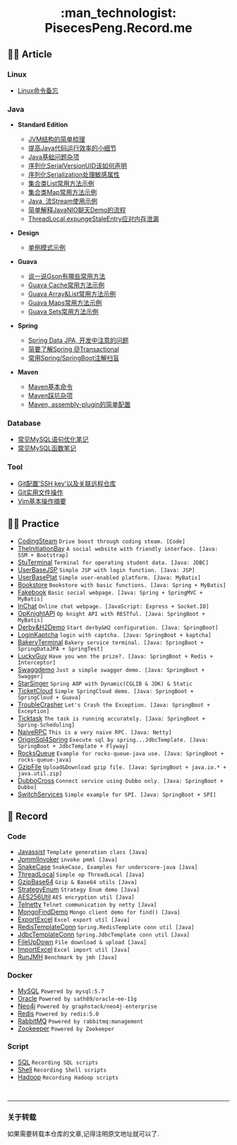 <h1 align="center"> :man_technologist: PisecesPeng.Record.me </h1>

## :man_artist: Article

### Linux

- [Linux命令备忘](https://www.yuque.com/docs/share/893b1b4b-5c1b-4288-9b66-f95f864c5d6b)

### Java

* **Standard Edition**
  
  - [JVM结构的简单梳理](https://www.yuque.com/docs/share/1c4b9165-9d4e-4ce0-82d9-79b127281b5d)
  - [提高Java代码运行效率的小细节](https://www.yuque.com/docs/share/fa598a0c-4783-4de1-93b9-f2417dc8dca5)
  - [Java基础问题杂项](https://www.yuque.com/docs/share/6c9f085d-08d5-441b-98bd-270ef4b739eb)
  - [序列化SerialVersionUID该如何声明](https://www.yuque.com/docs/share/90de0e0a-83d6-4aa1-aa5f-e778420a6732)
  - [序列化Serialization处理敏感属性](https://www.yuque.com/docs/share/3ea71b8c-e385-483d-b1e0-adfb36b96d8d)
  - [集合类List常用方法示例](https://www.yuque.com/docs/share/c19d2803-03ec-44f5-804d-a007c39ef030)
  - [集合类Map常用方法示例](https://www.yuque.com/docs/share/4406f232-5dce-489e-a6c1-267953e313a6)
  - [Java, 流Stream使用示例](https://www.yuque.com/docs/share/d8e0a46a-565d-4dee-8c3b-f9cc78e4d6b9)
  - [简单解释JavaNIO聊天Demo的流程](https://www.yuque.com/docs/share/ebcda0bd-52d8-4960-a0a2-27d7e9c42f9c)
  - [ThreadLocal.expungeStaleEntry应对内存泄漏](https://www.yuque.com/docs/share/8bab69fd-e111-4692-8af4-a729eac4d777)

* **Design**
  
  - [单例模式示例](https://www.yuque.com/docs/share/2680e236-d581-4f52-be62-0edcfb3068f8)

* **Guava**
  
  - [说一说Gson有哪些常用方法](https://www.yuque.com/docs/share/63b9b065-b668-40ea-b60c-25817fa62d0f)
  - [Guava Cache常用方法示例](https://www.yuque.com/docs/share/334ebe6f-6abd-4842-83d5-364297832e29)
  - [Guava Array&List常用方法示例](https://www.yuque.com/docs/share/5e21ca32-ccd2-454e-9a30-8d1d23e524b1)
  - [Guava Maps常用方法示例](https://www.yuque.com/docs/share/df9abb28-b61b-470e-9c7d-414098e33ccb)
  - [Guava Sets常用方法示例](https://www.yuque.com/docs/share/6088e619-03ee-4395-8fff-3e3208816042)

* **Spring**
  
  - [Spring Data JPA, 开发中注意的问题](https://www.yuque.com/docs/share/d5edf60d-a49b-40c2-b217-4302657701e8)
  - [简要了解Spring @Transactional](https://www.yuque.com/docs/share/709bf40b-cf2e-4c7a-bb34-57b9d1bac7dd)
  - [常用Spring/SpringBoot注解扫盲](https://www.yuque.com/docs/share/3a955876-4a51-40b0-9e90-1c6383096808)

* **Maven**
  
  - [Maven基本命令](https://www.yuque.com/docs/share/bd8eed2f-f441-48b7-998a-4759efe154af)
  - [Maven踩坑杂项](https://www.yuque.com/docs/share/5618f0e3-a38c-42da-a5bc-cdd1e1634d81)
  - [Maven, assembly-plugin的简单配置](https://www.yuque.com/docs/share/6c7fd297-30f8-42a3-9f10-d250d5d2bf30)

### Database

- [常见MySQL语句优化笔记](https://www.yuque.com/docs/share/b5d34bce-9796-42b1-ba91-e78d20340cbf)
- [常见MySQL函数笔记](https://www.yuque.com/docs/share/0141c327-7e47-4df1-89fa-d13061e8f472)

### Tool

- [Git配置'SSH key'以及关联远程仓库](https://www.yuque.com/docs/share/30e6ceea-90ac-4704-8ca6-3bd3ba8b2e07)
- [Git实用文件操作](https://www.yuque.com/docs/share/046ceec2-370f-40d5-a183-298353bb99e1)
- [Vim基本操作摘要](https://www.yuque.com/docs/share/bcbf2800-3091-4df7-9b45-5cb92a6d6349)

## :mountain_biking_man: Practice

- [CodingSteam](https://github.com/PisecesPeng/CodingSteam) ``` Drive boost through coding steam. [Code] ```
- [TheInitiationBay](https://github.com/PisecesPeng/SampleWare/tree/master/TheInitiationBay) ``` A social website with friendly interface. [Java: SSM + Bootstrap] ```
- [StuTerminal](https://github.com/PisecesPeng/SampleWare/tree/master/StuTerminal) ``` Terminal for operating student data. [Java: JDBC] ```
- [UserBaseJSP](https://github.com/PisecesPeng/SampleWare/tree/master/UserBaseJSP) ``` Simple JSP with login function. [Java: JSP] ```
- [UserBasePlat](https://github.com/PisecesPeng/SampleWare/tree/master/UserBasePlat) ``` Simple user-enabled platform. [Java: MyBatis] ```
- [Bookstore](https://github.com/PisecesPeng/SampleWare/tree/master/BookStore) ``` Bookstore with basic functions. [Java: Spring + MyBatis] ```
- [Fakebook](https://github.com/PisecesPeng/SampleWare/tree/master/Fakebook) ``` Basic social webpage. [Java: Spring + SpringMVC + MyBatis] ```
- [InChat](https://github.com/PisecesPeng/SampleWare/tree/master/InChat) ``` Online chat webpage. [JavaScript: Express + Socket.IO] ```
- [OpKnightAPI](https://github.com/PisecesPeng/SampleWare/tree/master/OpKnightAPI) ``` Op knight API with RESTful. [Java: SpringBoot + MyBatis] ```
- [Derby&H2Demo](https://github.com/PisecesPeng/SampleWare/tree/master/Derby%26H2Demo) ``` Start derby&H2 configuration. [Java: SpringBoot] ```
- [LoginKaptcha](https://github.com/PisecesPeng/SampleWare/tree/master/LoginKaptcha) ``` login with captcha. [Java: SpringBoot + kaptcha] ```
- [BakeryTerminal](https://github.com/PisecesPeng/SampleWare/tree/master/BakeryTerminal) ``` Bakery service terminal. [Java: SpringBoot + SpringDataJPA + SpringTest] ```
- [LuckyGuy](https://github.com/PisecesPeng/SampleWare/tree/master/LuckyGuy) ``` Have you won the prize?. [Java: SpringBoot + Redis + Interceptor] ```
- [Swaggdemo](https://github.com/PisecesPeng/SampleWare/tree/master/Swaggdemo) ``` Just a simple swagger demo. [Java: SpringBoot + Swagger] ```
- [StarSinger](https://github.com/PisecesPeng/SampleWare/tree/master/StarSinger) ``` Spring AOP with Dynamic(CGLIB & JDK) & Static ```
- [TicketCloud](https://github.com/PisecesPeng/SampleWare/tree/master/TicketCloud) ``` Simple SpringCloud demo. [Java: SpringBoot + SpringCloud + Guava] ```
- [TroubleCrasher](https://github.com/PisecesPeng/SampleWare/tree/master/TroubleCrasher) ``` Let's Crash the Exception. [Java: SpringBoot + Exception] ```
- [Ticktask](https://github.com/PisecesPeng/SampleWare/tree/master/Ticktask) ``` The task is running accurately. [Java: SpringBoot + Spring-Scheduling] ```
- [NaiveRPC](https://github.com/PisecesPeng/SampleWare/tree/master/NaiveRPC) ``` This is a very naive RPC. [Java: Netty] ```
- [OriginSql4Spring](https://github.com/PisecesPeng/SampleWare/tree/master/OriginSql4Spring) ``` Execute sql by spring...JdbcTemplate. [Java: SpringBoot + JdbcTemplate + Flyway] ```
- [RocksQueue](https://github.com/PisecesPeng/SampleWare/tree/master/RocksQueue) ``` Example for rocks-queue-java use. [Java: SpringBoot + rocks-queue-java] ```
- [GzipFile](https://github.com/PisecesPeng/SampleWare/tree/master/GzipFile) ``` Upload&Download gzip file. [Java: SpringBoot + java.io.* + java.util.zip] ```
- [DubboCross](https://github.com/PisecesPeng/SampleWare/tree/master/DubboCross) ``` Connect service using Dubbo only. [Java: SpringBoot + Dubbo] ```
- [SwitchServices](https://github.com/PisecesPeng/SampleWare/tree/master/SwitchServices) ``` Simple example for SPI. [Java: SpringBoot + SPI] ```

## :memo: Record

### Code

- [Javassist](https://github.com/PisecesPeng/SampleWare/tree/master/A1JavaUtils/Javassist) ``` Template generation class [Java] ```
- [JpmmlInvoker](https://github.com/PisecesPeng/SampleWare/tree/master/A1JavaUtils/JpmmlInvoker) ``` invoke pmml [Java] ```
- [SnakeCase](https://github.com/PisecesPeng/SampleWare/tree/master/A1JavaUtils/SnakeCase) ``` SnakeCase, Examples for underscore-java [Java] ```
- [ThreadLocal](https://github.com/PisecesPeng/SampleWare/tree/master/A1JavaUtils/ThreadLocal) ``` Simple op ThreadLocal [Java] ```
- [GzipBase64](https://github.com/PisecesPeng/SampleWare/tree/master/A1JavaUtils/GzipBase64) ``` Gzip & Base64 utils [Java] ```
- [StrategyEnum](https://github.com/PisecesPeng/SampleWare/tree/master/A1JavaUtils/StrategyEnum) ``` Strategy Enum demo [Java] ```
- [AES256Util](https://github.com/PisecesPeng/SampleWare/tree/master/A1JavaUtils/AES256) ``` AES encryption util [Java] ```
- [Telnetty](https://github.com/PisecesPeng/SampleWare/tree/master/A1JavaUtils/Telnetty) ``` Telnet communication by netty [Java] ```
- [MongoFindDemo](https://github.com/PisecesPeng/SampleWare/tree/master/A1JavaUtils/MongoFindDemo) ``` Mongo client demo for find() [Java] ```
- [ExportExcel](https://github.com/PisecesPeng/SampleWare/tree/master/A1JavaUtils/ExportExcel) ``` Excel export util [Java] ```
- [RedisTemplateConn](https://github.com/PisecesPeng/SampleWare/tree/master/A1JavaUtils/RedisTemplateConnUtil) ``` Spring.RedisTemplate conn util [Java] ```
- [JdbcTemplateConn](https://github.com/PisecesPeng/SampleWare/tree/master/A1JavaUtils/JdbcTemplateConnUtil) ``` Spring.JdbcTemplate conn util [Java] ```
- [FileUpDown](https://github.com/PisecesPeng/SampleWare/tree/master/A1JavaUtils/FileUpDown) ``` File download & upload [Java] ```
- [ImportExcel](https://github.com/PisecesPeng/SampleWare/tree/master/A1JavaUtils/ImportExcel) ``` Excel import util [Java] ```
- [RunJMH](https://github.com/PisecesPeng/SampleWare/tree/master/A1JavaUtils/RunJMH) ``` Benchmark by jmh [Java] ```

### Docker

- [MySQL](https://github.com/PisecesPeng/SampleWare/tree/master/A1Docker/MySQL) ``` Powered by mysql:5.7 ```
- [Oracle](https://github.com/PisecesPeng/SampleWare/tree/master/A1Docker/Oracle-ee-11g) ``` Powered by sath89/oracle-ee-11g ```
- [Neo4j](https://github.com/PisecesPeng/SampleWare/tree/master/A1Docker/Neo4j-enterprise) ``` Powered by graphstack/neo4j-enterprise ```
- [Redis](https://github.com/PisecesPeng/SampleWare/tree/master/A1Docker/Redis) ``` Powered by redis:5.0 ```
- [RabbitMQ](https://github.com/PisecesPeng/SampleWare/tree/master/A1Docker/RabbitMQ) ``` Powered by rabbitmq:management ```
- [Zookeeper](https://github.com/PisecesPeng/SampleWare/tree/master/A1Docker/Zookeeper) ``` Powered by Zookeeper ```

### Script

- [SQL](https://github.com/PisecesPeng/SampleWare/tree/master/A1Script/SQL) ``` Recording SQL scripts ```
- [Shell](https://github.com/PisecesPeng/SampleWare/tree/master/A1Script/Shell) ``` Recording Shell scripts ```
- [Hadoop](https://github.com/PisecesPeng/SampleWare/tree/master/A1Script/Hadoop) ``` Recording Hadoop scripts ```

<br/>

<hr>

<h3> 关于转载 </h3>

如果需要转载本仓库的文章,记得注明原文地址就可以了.
